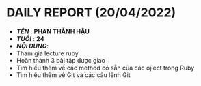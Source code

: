 # DAILY REPORT (20/04/2022)
- ***TÊN*** : **PHAN THÀNH HẬU**
- ***TUỔI*** : **24**
- ***NỘI DUNG***:
- Tham gia lecture ruby
- Hoàn thành 3 bài tập được giao
- Tìm hiểu thêm về các method có sẵn của các ojiect trong Ruby
- Tìm hiểu thêm về Git và các câu lệnh Git